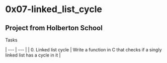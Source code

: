 # 0x07-linked_list_cycle

## Project from Holberton School

Tasks

| --- | --- |
| 0. Linked list cycle | Write a function in C that checks if a singly linked list has a cycle in it |
